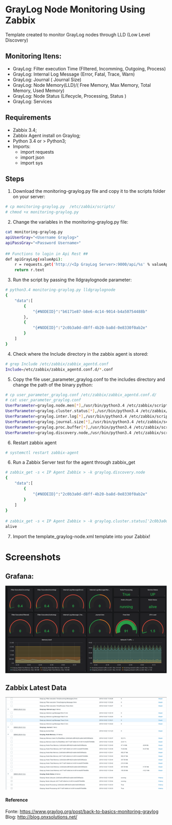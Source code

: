 # GrayLog Node Monitoring Using Zabbix

Template created to monitor GrayLog nodes through LLD (Low Level Discovery)

## Monitoring Itens:

* GrayLog: Filter execution Time (FIltered, Incomming, Outgoing, Process)
* GrayLog: Internal Log Message (Error, Fatal, Trace, Warn)
* GrayLog: Journal ( Journal Size)
* GrayLog: Node Memory(LLD)/( Free Memory, Max Memory, Total Memory, Used Memory)
* GrayLog: Node Status (Lifecycle, Processing, Status )
* GrayLog: Services


## Requirements

- Zabbix 3.4;
- Zabbix Agent install on Graylog;
- Python 3.4 or  > Python3;
- Imports:
    - import requests
    - import json
    - import sys


## Steps

1. Download the monitoring-graylog.py file and copy it to the scripts folder on your server:

```bash
# cp monitoring-graylog.py  /etc/zabbix/scripts/
# chmod +x monitoring-graylog.py
```
2. Change the variables in the monitoring-graylog.py file:

```bash
cat monitoring-graylog.py
apiUserGray="<Username Graylog>"
apiPassGray="<Password Username>"

## Functions to login in Api Rest ##
def apiGrayLog(valueApi):
    r = requests.get('http://<Ip GrayLog Server>:9000/api/%s' % valueApi, auth=(apiUserGray,apiPassGray))
    return r.text

```

3. Run the script by passing the lldgraylognode parameter:

```bash
# python3.4 monitoring-graylog.py lldgraylognode
{
    "data":[
        {
            "{#NODEID}":"b6171e87-b8e6-4c14-9014-b4a50754488b"
        },
        {
            "{#NODEID}":"2c0b3a0d-d8ff-4b20-ba8d-0e8330f0ab2e"
        }
    ]
}
```

4. Check where the Include directory in the zabbix agent is stored:

```bash
# grep Include /etc/zabbix/zabbix_agentd.conf
Include=/etc/zabbix/zabbix_agentd.conf.d/*.conf
```
5. Copy the file user_parameter_graylog.conf to the includes directory and change the path of the binary python:

```bash
# cp user_parameter_graylog.conf /etc/zabbix/zabbix_agentd.conf.d/
# cat user_parameter_graylog.conf
UserParameter=graylog.node.men[*],/usr/bin/python3.4 /etc/zabbix/scripts/monitoring-graylog.py monnode $1 $2
UserParameter=graylog.cluster.status[*],/usr/bin/python3.4 /etc/zabbix/scripts/monitoring-graylog.py moncluster $1 $2
UserParameter=graylog.inter.log[*],/usr/bin/python3.4 /etc/zabbix/scripts/monitoring-graylog.py monmetric $1 $2
UserParameter=graylog.journal.size[*],/usr/bin/python3.4 /etc/zabbix/scripts/monitoring-graylog.py monmetric $1 $2
UserParameter=graylog.proc.buffer[*],/usr/bin/python3.4 /etc/zabbix/scripts/monitoring-graylog.py monprocessbuffer $1 $2
UserParameter=graylog.discovery.node,/usr/bin/python3.4 /etc/zabbix/scripts/monitoring-graylog.py lldgraylognode
```
6. Restart zabbix agent

```bash
# systemctl restart zabbix-agent 
```

6. Run a Zabbix Server test for the agent through zabbix_get

```bash
# zabbix_get -s < IP Agent Zabbix > -k graylog.discovery.node
{
    "data":[
        {
            "{#NODEID}":"2c0b3a0d-d8ff-4b20-ba8d-0e8330f0ab2e"
        }
    ]
}

# zabbix_get -s < IP Agent Zabbix > -k graylog.cluster.status['2c0b3a0d-d8ff-4b20-ba8d-0e8330f0ab2e',lb_status]
alive
```
7. Import the template_graylog-node.xml template into your Zabbix!

# Screenshots

## Grafana:

![grafana-layout]( screenshot/grafana-screenshot.png)

## Zabbix Latest Data

![zabbix-latest](screenshot/zabbix-latest.png)


#### Reference
Fonte: https://www.graylog.org/post/back-to-basics-monitoring-graylog
Blog: http://blog.onxsolutions.net/
